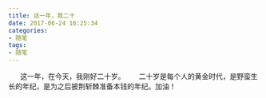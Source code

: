 ```yaml
---
title: 这一年，我二十
date: 2017-06-24 16:25:34
categories:
- 随笔
tags:
- 随笔
---
```


&nbsp;&nbsp;&nbsp;&nbsp;&nbsp;&nbsp;这一年，在今天，我刚好二十岁。
&nbsp;&nbsp;&nbsp;&nbsp;&nbsp;&nbsp;二十岁是每个人的黄金时代，是野蛮生长的年纪，是为之后披荆斩棘准备本钱的年纪。加油！

